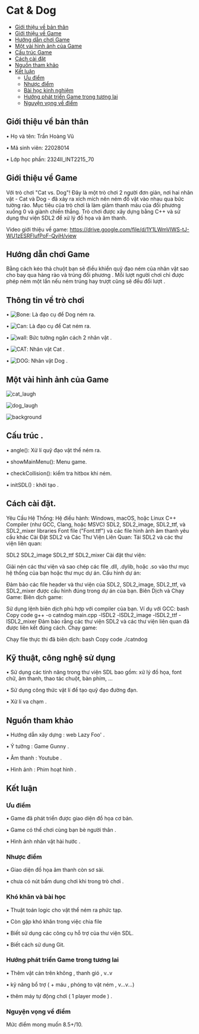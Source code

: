 # Cat & Dog

- [Giới thiệu về bản thân](#giới-thiệu-về-bản-thân)
- [Giới thiệu về Game](#Giới-thiệu-về-Game)
- [Hướng dẫn chơi Game](#Hướng-dẫn-chơi-Game)
- [Một vài hình ảnh của Game](#Một-vài-hình-ảnh-của-Game)
- [Cấu trúc Game](#cấu-trúc-)
- [Cách cài đặt](#Cách-cài-đặt)
- [Nguồn tham khảo](#Nguồn-tham-khảo)
- [Kết luận](#Kết-luận)
  	- [Ưu điểm](#Ưu-điểm)
   	- [Nhược điểm](#Nhược-điểm)
   	- [Bài học kinh nghiệm](#khó-khăn-và-bài-học)
   	- [Hướng phát triển Game trong tương lai](#Hướng-phát-triển-Game-trong-tương-lai)
   	- [Nguyện vọng về điểm](#nguyện-vọng-về-điểm)





## Giới thiệu về bản thân
•	Họ và tên: Trần Hoàng Vũ

• Mã sinh viên: 22028014

•	Lớp học phần: 2324II_INT2215_70


## Giới thiệu về Game
Với trò chơi "Cat vs. Dog"! Đây là một trò chơi 2 người đơn giản, nơi hai nhân vật - Cat và Dog - đã xảy ra xích mích nên ném đồ vật vào nhau qua bức tường rào. Mục tiêu của trò chơi là làm giảm thanh máu của đối phương xuống 0 và giành chiến thắng. Trò chơi được xây dựng bằng C++ và sử dụng thư viện SDL2 để xử lý đồ họa và âm thanh.

Video giới thiệu về game: https://drive.google.com/file/d/1Y1LWmVIWS-tJ-WU1zESRFlufPoF-QyiH/view


## Hướng dẫn chơi Game
Bằng cách kéo thả chuột bạn sẽ điều khiển quỹ đạo ném của nhân vật sao cho bay qua hàng rào và trúng đối phương . Mỗi lượt người chơi chỉ được phép ném một lần nếu ném trúng hay trượt cũng sẽ đều đổi lượt .


## Thông tin về trò chơi
•	![Bone](https://github.com/TrVuK67/BTL_LTNC/blob/main/Bone.png?raw=true): Là đạo cụ để Dog ném ra.

•	![Can](https://github.com/TrVuK67/BTL_LTNC/blob/main/Can.png?raw=true): Là đạo cụ để Cat ném ra.

•	![wall](https://github.com/TrVuK67/BTL_LTNC/blob/main/wall.png?raw=true): Bức tường ngăn cách 2 nhân vật .
 
• 	![CAT](https://github.com/TrVuK67/BTL_LTNC/blob/main/CAT.png?raw=true): Nhân vật Cat .

• 	![DOG](https://github.com/TrVuK67/BTL_LTNC/blob/main/DOG.png?raw=true): Nhân vật Dog .



## Một vài hình ảnh của Game

![cat_laugh](https://github.com/TrVuK67/BTL_LTNC/blob/main/cat_laugh.png?raw=true)

![dog_laugh](https://github.com/TrVuK67/BTL_LTNC/blob/main/dog_laugh.png?raw=true)

![background](https://github.com/TrVuK67/BTL_LTNC/blob/main/background.png?raw=true)




## Cấu trúc .
•	angle(): Xử lí quỹ đạo vật thể ném ra.

•	showMainMenu(): Menu game.

•	checkCollision(): kiểm tra hitbox khi ném. 

•	initSDL() : khởi tạo . 


## Cách cài đặt.

Yêu Cầu Hệ Thống:
Hệ điều hành: Windows, macOS, hoặc Linux
C++ Compiler (như GCC, Clang, hoặc MSVC)
SDL2, SDL2_image, SDL2_ttf, và SDL2_mixer libraries
Font file ("Font.ttf") và các file hình ảnh âm thanh yêu cầu khác
Cài Đặt SDL2 và Các Thư Viện Liên Quan:
Tải SDL2 và các thư viện liên quan:

SDL2
SDL2_image
SDL2_ttf
SDL2_mixer
Cài đặt thư viện:

Giải nén các thư viện và sao chép các file .dll, .dylib, hoặc .so vào thư mục hệ thống của bạn hoặc thư mục dự án.
Cấu hình dự án:

Đảm bảo các file header và thư viện của SDL2, SDL2_image, SDL2_ttf, và SDL2_mixer được cấu hình đúng trong dự án của bạn.
Biên Dịch và Chạy Game:
Biên dịch game:

Sử dụng lệnh biên dịch phù hợp với compiler của bạn. Ví dụ với GCC:
bash
Copy code
g++ -o catndog main.cpp -lSDL2 -lSDL2_image -lSDL2_ttf -lSDL2_mixer
Đảm bảo rằng các thư viện SDL2 và các thư viện liên quan đã được liên kết đúng cách.
Chạy game:

Chạy file thực thi đã biên dịch:
bash
Copy code
./catndog


## Kỹ thuật, công nghệ sử dụng
•	Sử dụng các tính năng trong thư viện SDL bao gồm: xử lý đồ họa, font chữ, âm thanh, thao tác chuột, bàn phím, …

•	Sử dụng công thức vật lí để tạo quỹ đạo đường đạn.

•	Xử lí va chạm .


## Nguồn tham khảo
•	Hướng dẫn xây dựng : web Lazy Foo' .

•	Ý tưởng : Game Gunny . 

•	Âm thanh : Youtube . 

•	Hình ảnh : Phim hoạt hình . 
## Kết luận

### Ưu điểm
•	Game đã phát triển được giao diện đồ họa cơ bản.

•	Game có thể chơi cùng bạn bè người thân . 

•	Hình ảnh nhân vật hài hước . 


### Nhược điểm
•	Giao diện đồ họa âm thanh còn sơ sài.

•	chưa có nút bấm dung chơi khi trong trò chơi .

### Khó khăn và bài học
•	Thuật toán logic cho vật thể ném ra phức tạp.

•	Còn gặp khó khăn trong việc chia file

•	Biết sử dụng các công cụ hỗ trợ của thư viện SDL.

•	Biết cách sử dung Git.

### Hướng phát triển Game trong tương lai
•	Thêm vật cản trên không , thanh gió , v..v

•	kỹ năng bổ trợ ( + máu , phóng to vật ném , v...v...)

•	thêm máy tự động chơi ( 1 player mode ) .

### Nguyện vọng về điểm
Mức điểm mong muốn 8.5+/10.

